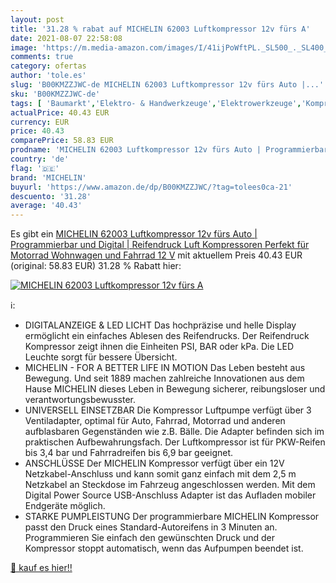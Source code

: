 ```yaml
---
layout: post
title: '31.28 % rabat auf MICHELIN 62003 Luftkompressor 12v fürs A'
date: 2021-08-07 22:58:08
image: 'https://m.media-amazon.com/images/I/41ijPoWftPL._SL500_._SL400_.jpg'
comments: true
category: ofertas
author: 'tole.es'
slug: 'B00KMZZJWC-de MICHELIN 62003 Luftkompressor 12v fürs Auto |...'
sku: 'B00KMZZJWC-de'
tags: [ 'Baumarkt','Elektro- & Handwerkzeuge','Elektrowerkzeuge','Kompressoren','michelin', ]
actualPrice: 40.43 EUR
currency: EUR
price: 40.43
comparePrice: 58.83 EUR
prodname: 'MICHELIN 62003 Luftkompressor 12v fürs Auto | Programmierbar und Digital | Reifendruck Luft Kompressoren Perfekt für Motorrad  Wohnwagen und Fahrrad  12 V'
country: 'de'
flag: '🇩🇪'
brand: 'MICHELIN'
buyurl: 'https://www.amazon.de/dp/B00KMZZJWC/?tag=tolees0ca-21'
descuento: '31.28'
average: '40.43'
---
```


Es gibt ein [MICHELIN 62003 Luftkompressor 12v fürs Auto | Programmierbar und Digital | Reifendruck Luft Kompressoren Perfekt für Motorrad  Wohnwagen und Fahrrad  12 V](https://www.amazon.de/dp/B00KMZZJWC/?tag=tolees0ca-21) mit aktuellem Preis 40.43 EUR (original: 58.83 EUR) 31.28 % Rabatt hier:

[![MICHELIN 62003 Luftkompressor 12v fürs A](https://m.media-amazon.com/images/I/41ijPoWftPL._SL500_._SL400_.jpg)](https://www.amazon.de/dp/B00KMZZJWC/?tag=tolees0ca-21)

ℹ️:

- DIGITALANZEIGE & LED LICHT Das hochpräzise und helle Display ermöglicht ein einfaches Ablesen des Reifendrucks. Der Reifendruck Kompressor zeigt ihnen die Einheiten PSI, BAR oder kPa. Die LED Leuchte sorgt für bessere Übersicht.
- MICHELIN - FOR A BETTER LIFE IN MOTION Das Leben besteht aus Bewegung. Und seit 1889 machen zahlreiche Innovationen aus dem Hause MICHELIN dieses Leben in Bewegung sicherer, reibungsloser und verantwortungsbewusster.
- UNIVERSELL EINSETZBAR Die Kompressor Luftpumpe verfügt über 3 Ventiladapter, optimal für Auto, Fahrrad, Motorrad und anderen aufblasbaren Gegenständen wie z.B. Bälle. Die Adapter befinden sich im praktischen Aufbewahrungsfach. Der Luftkompressor ist für PKW-Reifen bis 3,4 bar und Fahrradreifen bis 6,9 bar geeignet.
- ANSCHLÜSSE Der MICHELIN Kompressor verfügt über ein 12V Netzkabel-Anschluss und kann somit ganz einfach mit dem 2,5 m Netzkabel an Steckdose im Fahrzeug angeschlossen werden. Mit dem Digital Power Source USB-Anschluss Adapter ist das Aufladen mobiler Endgeräte möglich.
- STARKE PUMPLEISTUNG Der programmierbare MICHELIN Kompressor passt den Druck eines Standard-Autoreifens in 3 Minuten an. Programmieren Sie einfach den gewünschten Druck und der Kompressor stoppt automatisch, wenn das Aufpumpen beendet ist.

[🛒 kauf es hier!!](https://www.amazon.de/dp/B00KMZZJWC/?tag=tolees0ca-21)
